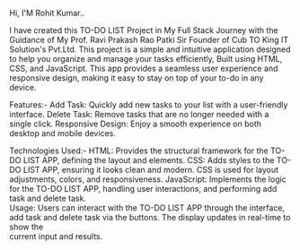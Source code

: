 Hi, I'M Rohit Kumar..

I have created this TO-DO LIST Project in My Full Stack Journey with the Guidance of My Prof. Ravi Prakash Rao Patki Sir Founder of Cub TO King IT Solution's Pvt.Ltd. This project is a simple and intuitive application designed to help you organize and manage your tasks efficiently, Built using HTML, CSS, and JavaScript. This app provides a seamless user experience and responsive design, making it easy to stay on top of your to-do in any device.

Features:-
        Add Task: Quickly add new tasks to your list with a user-friendly interface.
        Delete Task: Remove tasks that are no longer needed with a single click.
        Responsive Design: Enjoy a smooth experience on both desktop and mobile devices.
                          
Technologies Used:-
             HTML: Provides the structural framework for the TO-DO LIST APP, defining the layout and elements. 
             CSS:  Adds styles to the TO-DO LIST APP, ensuring it looks clean and modern. CSS is used for layout adjustments, colors, and responsiveness.
             JavaScript: Implements the logic for the TO-DO LIST APP, handling user interactions, and performing add task and delete task.             
Usage:  Users can interact with the TO-DO LIST APP through the interface, add task and delete task via the buttons. The display updates in real-time to show the  
        current input and results.





